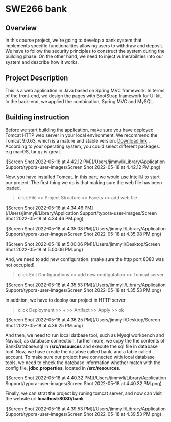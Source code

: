 # SWE266 bank

## Overview

In this course project, we're going to develop a bank system that implements specific functionalities allowing users to withdraw and deposit. We have to follow the security principles to construct the system during the building phase. On the other hand, we need to inject vulnerabilities into our system and describe how it works.



## Project Description

This is a web application in Java based on Spring MVC framework. In terms of the front-end, we design the pages with BootStrap framework for UI kit. In the back-end, we applied the combination, Spring MVC and MySQL.



## Building instruction

Before we start building the application, make sure you have deployed Tomcat HTTP web server in your local environment. We recommend the Tomcat 9.0.63, which is a mature and stable version. [Download link](https://tomcat.apache.org/download-90.cgi) . According to your operating system, you could select different packages. e.g macOS, tar.gz is great.

![Screen Shot 2022-05-18 at 4.42.12 PM](/Users/jimmyli/Library/Application Support/typora-user-images/Screen Shot 2022-05-18 at 4.42.12 PM.png)

Now, you have installed Tomcat. In this part, we would use IntelliJ to start our project. The first thing we do is that making sure the web file has been loaded.

> click File >> Project Structure >> Facets >> add web file

![Screen Shot 2022-05-18 at 4.34.46 PM](/Users/jimmyli/Library/Application Support/typora-user-images/Screen Shot 2022-05-18 at 4.34.46 PM.png)



![Screen Shot 2022-05-18 at 4.35.08 PM](/Users/jimmyli/Library/Application Support/typora-user-images/Screen Shot 2022-05-18 at 4.35.08 PM.png)



![Screen Shot 2022-05-18 at 5.00.06 PM](/Users/jimmyli/Desktop/Screen Shot 2022-05-18 at 5.00.06 PM.png)

And, we need to add new configuration. (make sure the http port 8080 was not occupied)

> click Edit Configurations  >>  add new configutation >> Tomcat server

![Screen Shot 2022-05-18 at 4.35.53 PM](/Users/jimmyli/Library/Application Support/typora-user-images/Screen Shot 2022-05-18 at 4.35.53 PM.png)

In addition, we have to deploy our project in HTTP server

> click Deployment >> + >> Artifact  >> Apply >> ok

![Screen Shot 2022-05-18 at 4.36.25 PM](/Users/jimmyli/Desktop/Screen Shot 2022-05-18 at 4.36.25 PM.png)



And then, we need to run local datbase tool, such as Mysql workbench and Navicat, as database connection, further more, we copy the the contents of BankDatabase.sql in **/src/resources** and execute the sql file in database tool. Now, we have create the databse called bank, and a table called account. To make sure our project have connected with local database tools, we need to check the datebase information whether match with the config file, **jdbc.properties**, located in **/src/resources**.

![Screen Shot 2022-05-18 at 4.40.32 PM](/Users/jimmyli/Library/Application Support/typora-user-images/Screen Shot 2022-05-18 at 4.40.32 PM.png)



Finally, we can strat the project by runing tomcat server, and now can visit the website url **localhost:8080/bank**

![Screen Shot 2022-05-18 at 4.39.53 PM](/Users/jimmyli/Library/Application Support/typora-user-images/Screen Shot 2022-05-18 at 4.39.53 PM.png)